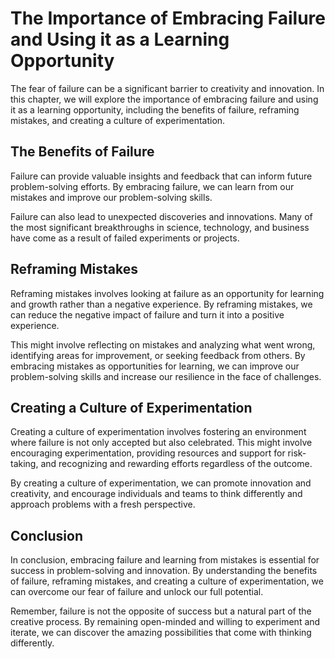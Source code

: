 # The Importance of Embracing Failure and Using it as a Learning Opportunity

The fear of failure can be a significant barrier to creativity and innovation. In this chapter, we will explore the importance of embracing failure and using it as a learning opportunity, including the benefits of failure, reframing mistakes, and creating a culture of experimentation.

The Benefits of Failure
-----------------------

Failure can provide valuable insights and feedback that can inform future problem-solving efforts. By embracing failure, we can learn from our mistakes and improve our problem-solving skills.

Failure can also lead to unexpected discoveries and innovations. Many of the most significant breakthroughs in science, technology, and business have come as a result of failed experiments or projects.

Reframing Mistakes
------------------

Reframing mistakes involves looking at failure as an opportunity for learning and growth rather than a negative experience. By reframing mistakes, we can reduce the negative impact of failure and turn it into a positive experience.

This might involve reflecting on mistakes and analyzing what went wrong, identifying areas for improvement, or seeking feedback from others. By embracing mistakes as opportunities for learning, we can improve our problem-solving skills and increase our resilience in the face of challenges.

Creating a Culture of Experimentation
-------------------------------------

Creating a culture of experimentation involves fostering an environment where failure is not only accepted but also celebrated. This might involve encouraging experimentation, providing resources and support for risk-taking, and recognizing and rewarding efforts regardless of the outcome.

By creating a culture of experimentation, we can promote innovation and creativity, and encourage individuals and teams to think differently and approach problems with a fresh perspective.

Conclusion
----------

In conclusion, embracing failure and learning from mistakes is essential for success in problem-solving and innovation. By understanding the benefits of failure, reframing mistakes, and creating a culture of experimentation, we can overcome our fear of failure and unlock our full potential.

Remember, failure is not the opposite of success but a natural part of the creative process. By remaining open-minded and willing to experiment and iterate, we can discover the amazing possibilities that come with thinking differently.
